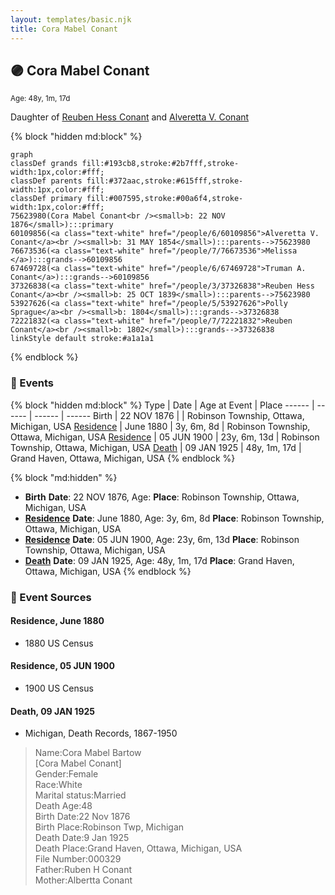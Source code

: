 ```yaml
---
layout: templates/basic.njk
title: Cora Mabel Conant
---
```

## 🟣 Cora Mabel Conant
<small>Age: 48y, 1m, 17d</small>

Daughter of [Reuben Hess Conant](/people/3/37326838) and [Alveretta V. Conant](/people/6/60109856)

{% block "hidden md:block" %}
```mermaid
graph
classDef grands fill:#193cb8,stroke:#2b7fff,stroke-width:1px,color:#fff;
classDef parents fill:#372aac,stroke:#615fff,stroke-width:1px,color:#fff;
classDef primary fill:#007595,stroke:#00a6f4,stroke-width:1px,color:#fff;
75623980(Cora Mabel Conant<br /><small>b: 22 NOV 1876</small>):::primary
60109856(<a class="text-white" href="/people/6/60109856">Alveretta V. Conant</a><br /><small>b: 31 MAY 1854</small>):::parents-->75623980
76673536(<a class="text-white" href="/people/7/76673536">Melissa </a>):::grands-->60109856
67469728(<a class="text-white" href="/people/6/67469728">Truman A. Conant</a>):::grands-->60109856
37326838(<a class="text-white" href="/people/3/37326838">Reuben Hess Conant</a><br /><small>b: 25 OCT 1839</small>):::parents-->75623980
53927626(<a class="text-white" href="/people/5/53927626">Polly Sprague</a><br /><small>b: 1804</small>):::grands-->37326838
72221832(<a class="text-white" href="/people/7/72221832">Reuben Conant</a><br /><small>b: 1802</small>):::grands-->37326838
linkStyle default stroke:#a1a1a1
```
{% endblock %}

### 📆 Events

{% block "hidden md:block" %}
Type | Date | Age at Event | Place
------ | ------ | ------ | ------
Birth | 22 NOV 1876 |  | Robinson Township, Ottawa, Michigan, USA
[Residence](#event-event-0) | June 1880 | 3y, 6m, 8d | Robinson Township, Ottawa, Michigan, USA
[Residence](#event-event-1) | 05 JUN 1900 | 23y, 6m, 13d | Robinson Township, Ottawa, Michigan, USA
[Death](#event-event-5) | 09 JAN 1925 | 48y, 1m, 17d | Grand Haven, Ottawa, Michigan, USA
{% endblock %}

{% block "md:hidden" %}
- **Birth**
**Date**: 22 NOV 1876, Age:
**Place**: Robinson Township, Ottawa, Michigan, USA
- **[Residence](#event-event-0)**
**Date**: June 1880, Age: 3y, 6m, 8d
**Place**: Robinson Township, Ottawa, Michigan, USA
- **[Residence](#event-event-1)**
**Date**: 05 JUN 1900, Age: 23y, 6m, 13d
**Place**: Robinson Township, Ottawa, Michigan, USA
- **[Death](#event-event-5)**
**Date**: 09 JAN 1925, Age: 48y, 1m, 17d
**Place**: Grand Haven, Ottawa, Michigan, USA
{% endblock %}

### 📰 Event Sources

#### <a id="event-event-0"></a> Residence, June 1880
* 1880 US Census

#### <a id="event-event-1"></a> Residence, 05 JUN 1900
* 1900 US Census

#### <a id="event-event-5"></a> Death, 09 JAN 1925
* Michigan, Death Records, 1867-1950
>   
  > Name:Cora Mabel Bartow  
  > [Cora Mabel Conant]   
  > Gender:Female  
  > Race:White  
  > Marital status:Married  
  > Death Age:48  
  > Birth Date:22 Nov 1876  
  > Birth Place:Robinson Twp, Michigan  
  > Death Date:9 Jan 1925  
  > Death Place:Grand Haven, Ottawa, Michigan, USA  
  > File Number:000329  
  > Father:Ruben H Conant  
  > Mother:Albertta Conant
